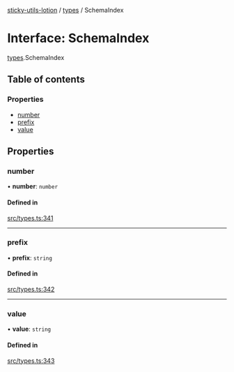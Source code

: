[sticky-utils-lotion](../README.md) / [types](../modules/types.md) / SchemaIndex

# Interface: SchemaIndex

[types](../modules/types.md).SchemaIndex

## Table of contents

### Properties

- [number](types.SchemaIndex.md#number)
- [prefix](types.SchemaIndex.md#prefix)
- [value](types.SchemaIndex.md#value)

## Properties

### number

• **number**: `number`

#### Defined in

[src/types.ts:341](https://github.com/sticky/sticky-utils-lotion/blob/b3d3d85/src/types.ts#L341)

___

### prefix

• **prefix**: `string`

#### Defined in

[src/types.ts:342](https://github.com/sticky/sticky-utils-lotion/blob/b3d3d85/src/types.ts#L342)

___

### value

• **value**: `string`

#### Defined in

[src/types.ts:343](https://github.com/sticky/sticky-utils-lotion/blob/b3d3d85/src/types.ts#L343)
